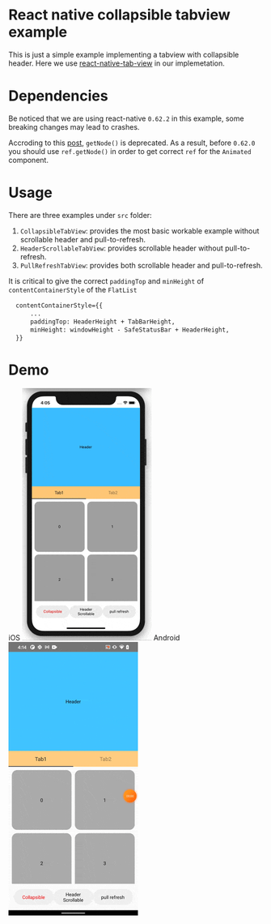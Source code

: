 # React native collapsible tabview example
This is just a simple example implementing a tabview with collapsible header. Here we use [react-native-tab-view](https://github.com/react-native-community/react-native-tab-view) in our implemetation.

# Dependencies
Be noticed that we are using react-native `0.62.2` in this example, some breaking changes may lead to crashes.

Accroding to this [post](https://reactnative.dev/blog/2020/03/26/version-0.62#deprecations), `getNode()` is deprecated. As a result, before `0.62.0` you should use `ref.getNode()` in order to get correct `ref` for the `Animated` component.

# Usage
There are three examples under `src` folder:  
1. ``CollapsibleTabView``: provides the most basic workable example without scrollable header and pull-to-refresh. 
2. ``HeaderScrollableTabView``: provides scrollable header without pull-to-refresh. 
3. ``PullRefreshTabView``: provides both scrollable header and pull-to-refresh. 

It is critical to give the correct ``paddingTop`` and ``minHeight`` of ``contentContainerStyle``  of the ``FlatList``
```
  contentContainerStyle={{
      ...
      paddingTop: HeaderHeight + TabBarHeight,
      minHeight: windowHeight - SafeStatusBar + HeaderHeight,
  }}
```


# Demo                   
iOS ![ios](demo/ios.gif) Android ![Android](demo/demo_android.gif)


